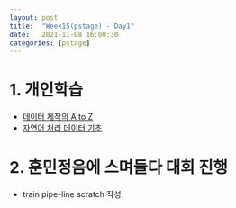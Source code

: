 ```yaml
---
layout: post
title:  "Week15(pstage) - Day1"
date:   2021-11-08 16:00:30
categories: [pstage]
---
```

 
# 1. 개인학습
* [데이터 제작의 A to Z](https://kyunghyunlim.github.io/pytorch/ml_ai/2021/11/08/data_1.html)
* [자연어 처리 데이터 기초](https://kyunghyunlim.github.io/pytorch/ml_ai/2021/11/08/data_2.html)


# 2. 훈민정음에 스며들다 대회 진행
* train pipe-line scratch 작성